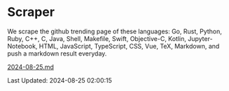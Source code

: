 # Scraper

We scrape the github trending page of these languages: Go, Rust, Python, Ruby, C++, C, Java, Shell, Makefile, Swift, Objective-C, Kotlin, Jupyter-Notebook, HTML, JavaScript, TypeScript, CSS, Vue, TeX, Markdown, and push a markdown result everyday.

[2024-08-25.md](https://github.com/cumthxy/github-trending-backup/blob/master/2024-08-25.md)

Last Updated: 2024-08-25 02:00:15